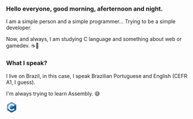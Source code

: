 
### Hello everyone, good morning, aferternoon and night.
I am a simple person and a simple programmer... Trying to be a simple developer.

Now, and always, I am studying C language and something about web or gamedev. ☕🦆  

### What I speak?
I live on Brazil, in this case, I speak Brazilian Portuguese and English (CEFR A1, I guess).

I'm always trying to learn Assembly. 😅

<div align="left">
  <img src="https://github.com/devicons/devicon/blob/master/icons/c/c-original.svg" width="30" alt="C Programming Language"/>
  <!-- <img src="https://github.com/devicons/devicon/blob/master/icons/csharp/csharp-original.svg" width="30" alt="C# Language"/> -->
<div>
